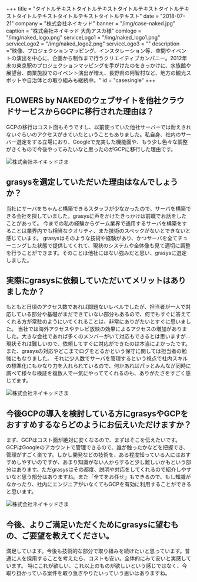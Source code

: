 +++
title = "タイトルテキストタイトルテキストタイトルテキストタイトルテキストタイトルテキストタイトルテキストタイトルテキスト"
date = "2018-07-21"
company = "株式会社ネイキッド"
banner = "/img/case-naked.jpg"
caption = "株式会社ネイキッド 大角アスカ様"
comlogo = "/img/naked_logo.png"
serviceLogo1 = "/img/naked_logo1.png"
serviceLogo2 = "/img/naked_logo2.png"
serviceLogo3 = ""
description ="映像、プロジェクションマッピング、インスタレーション等、空間やイベントの演出を中心に、企画から制作まで行うクリエイティブカンパニー。2012年末の東京駅のプロジェクションマッピングを手がけたのをきっかけに、水族館や展望台、商業施設でのイベント演出が増え、長野県の阿智村など、地方の観光スポットや自治体との取り組みも継続中。"
id = "casesingle"
+++

## FLOWERS by NAKEDのウェブサイトを他社クラウドサービスからGCPに移行された理由は？

GCPの移行はコスト面もそうですし、以前使っていた他社サーバーでは耐えきれないぐらいのアクセスがきていたということもありました。私自身、社内のサーバー選定をする立場におり、Googleで充実した機能面や、もう少し色々な調整がきくもので今後やってみたいなと思ったのがGCPに移行した理由です。

![株式会社ネイキッドさま](/img/bigbook2018rond.jpg)

## grasysを選定していただいた理由はなんでしょうか？

当社にサーバをちゃんと構築できるスタッフが少なかったので、サーバを構築できる会社を探していました。grasysに声をかけたきっかけは前職でお話をしたことがあって。
今までの私の経験からゲーム業界で通用するサーバを構築をすることは業界内でも相当なクオリティ、また技術のスペックがないとできないと感じています。
grasysはそのような技術や経験があり、かつサーバを全てチューニングした状態で提供してくれて、現状のシステムや全体像も見て適切に調整を行うことができます。そのことは他社にはない強みだと思い、grasysに選定しました。

## 実際にgrasysに依頼していただいてメリットはありましたか？

もともと日頃のアクセス数であれば問題ないレベルでしたが、担当者が一人で対応している部分や基礎がまだできていない部分もあるので、何でもすぐに答えてくれる方が常駐のようにいてくれることは、非常にありがたいとすぐに思いました。
当社では海外アクセスやテレビ放映の効果によるアクセスの増加がありました。大きな会社であれば多くのメンバーがいて対応もできるとは思いますが…現状それは難しいので、依頼してすぐに対応ができたのは本当によかったです。また、grasysの対応やどこまでログをとるかという保守に関しては担当者の勉強にもなりました。
それに少人数でサーバを管理するという視点で社内スキルの標準化にもかなり力を入れられているので、何かあればパッとみんなが同時に調べて様々な検証を複数人で一気にやっててくれるのも、ありがたさをすごく感じてます。

![株式会社ネイキッドさま](/img/niji2018rond.jpg)

## 今後GCPの導入を検討している方にgrasysやGCPをおすすめするならどのようにお伝えいただけますか？

まず、GCPはコスト面が絶対に安くなるので、まずはそこを伝えたいです。
GCPはGoogleのアカウントで管理できるので、誰が触ったかなどを把握でき、管理がすごく楽です。しかし開発などの技術を、ある程度知っている人にはおすすめしやすいのですが、あまり知識がない人からすると少し難しいかもという部分はあります。ただgrasysはその都度、説明や対応をしてくれるので紹介しやすいなと思う部分はありますね。また「全てをお任せ」もできるので、もし知識がなかったり、社内にエンジニアがいなくてもGCPを有効に利用することができると思います。

![株式会社ネイキッドさま](/img/hou2018rond.jpg)

## 今後、よりご満足いただくためにgrasysに望むもの、ご要望を教えてください。

満足しています。今後も技術的な部分で取り組みを続けたいと思っています。普通に人を採用することを考えたら、コストも安い。全体的にみて安いと実感しています。
特にこれが欲しい、これ以上のものが欲しいという感じではなく、今取り掛かっている案件を取り急ぎやりたいっていう思いはありますね。